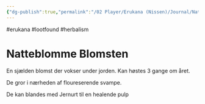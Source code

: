 ```yaml
---
{"dg-publish":true,"permalink":"/02 Player/Erukana (Nissen)/Journal/Natteblommer/","tags":["erukana","lootfound","herbalism"]}
---
```



#erukana #lootfound #herbalism 

# Natteblomme Blomsten

En sjælden blomst der vokser under jorden. 
Kan høstes 3 gange om året.

De gror i nærheden af floureserende svampe.

De kan blandes med Jernurt til en healende pulp 